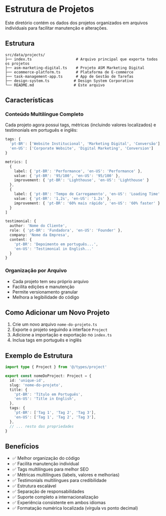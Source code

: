 # Estrutura de Projetos

Este diretório contém os dados dos projetos organizados em arquivos individuais para facilitar manutenção e alterações.

## Estrutura

```
src/data/projects/
├── index.ts                    # Arquivo principal que exporta todos os projetos
├── asm-marketing-digital.ts    # Projeto ASM Marketing Digital
├── ecommerce-platform.ts       # Plataforma de E-commerce
├── task-management-app.ts      # App de Gestão de Tarefas
├── design-system.ts           # Design System Corporativo
└── README.md                  # Este arquivo
```

## Características

### Conteúdo Multilíngue Completo

Cada projeto agora possui tags, métricas (incluindo valores localizados) e testimonials em português e inglês:

```typescript
tags: {
  'pt-BR': ['Website Institucional', 'Marketing Digital', 'Conversão'],
  'en-US': ['Corporate Website', 'Digital Marketing', 'Conversion']
}

metrics: [
  {
    label: { 'pt-BR': 'Performance', 'en-US': 'Performance' },
    value: { 'pt-BR': '95/100', 'en-US': '95/100' },
    improvement: { 'pt-BR': 'Lighthouse', 'en-US': 'Lighthouse' }
  },
  {
    label: { 'pt-BR': 'Tempo de Carregamento', 'en-US': 'Loading Time' },
    value: { 'pt-BR': '1,2s', 'en-US': '1.2s' },
    improvement: { 'pt-BR': '60% mais rápido', 'en-US': '60% faster' }
  }
]

testimonial: {
  author: 'Nome do Cliente',
  role: { 'pt-BR': 'Fundadora', 'en-US': 'Founder' },
  company: 'Nome da Empresa',
  content: {
    'pt-BR': 'Depoimento em português...',
    'en-US': 'Testimonial in English...'
  }
}
```

### Organização por Arquivo

- Cada projeto tem seu próprio arquivo
- Facilita edições e manutenção
- Permite versionamento granular
- Melhora a legibilidade do código

## Como Adicionar um Novo Projeto

1. Crie um novo arquivo `nome-do-projeto.ts`
2. Exporte o projeto seguindo a interface `Project`
3. Adicione a importação e exportação no `index.ts`
4. Inclua tags em português e inglês

## Exemplo de Estrutura

```typescript
import type { Project } from '@/types/project'

export const nomeDoProject: Project = {
  id: 'unique-id',
  slug: 'nome-do-projeto',
  title: {
    'pt-BR': 'Título em Português',
    'en-US': 'Title in English',
  },
  tags: {
    'pt-BR': ['Tag 1', 'Tag 2', 'Tag 3'],
    'en-US': ['Tag 1', 'Tag 2', 'Tag 3'],
  },
  // ... resto das propriedades
}
```

## Benefícios

- ✅ Melhor organização do código
- ✅ Facilita manutenção individual
- ✅ Tags multilíngues para melhor SEO
- ✅ Métricas multilíngues (labels, valores e melhorias)
- ✅ Testimonials multilíngues para credibilidade
- ✅ Estrutura escalável
- ✅ Separação de responsabilidades
- ✅ Suporte completo a internacionalização
- ✅ Experiência consistente em ambos idiomas
- ✅ Formatação numérica localizada (vírgula vs ponto decimal)
